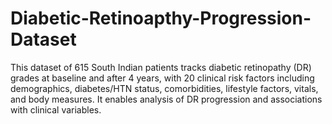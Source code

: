 # Diabetic-Retinoapthy-Progression-Dataset
This dataset of 615 South Indian patients tracks diabetic retinopathy (DR) grades at baseline and after 4 years, with 20 clinical risk factors including demographics, diabetes/HTN status, comorbidities, lifestyle factors, vitals, and body measures. It enables analysis of DR progression and associations with clinical variables.

